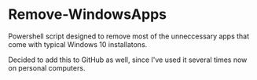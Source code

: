 # Remove-WindowsApps
Powershell script designed to remove most of the unneccessary apps that come with typical Windows 10 installatons.

Decided to add this to GitHub as well, since I've used it several times now on personal computers.
